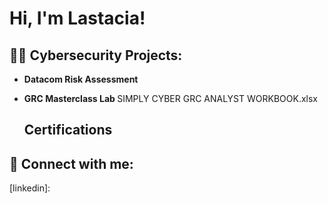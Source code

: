<h1>Hi, I'm Lastacia! </h1>

<h2>👨‍💻 Cybersecurity Projects:</h2>

- <b>Datacom Risk Assessment </b>
 
- <b>GRC Masterclass Lab </b>
SIMPLY CYBER GRC ANALYST WORKBOOK.xlsx

  <h2>Certifications</h2>
  


<h2> 🤳 Connect with me:</h2>
[linkedin]: 

<!--
**joshmadakor1/joshmadakor1** is a ✨ _special_ ✨ repository because its `README.md` (this file) appears on your GitHub profile.

Here are some ideas to get you started:

- 🔭 I’m currently working on ...
- 🌱 I’m currently learning ...
- 👯 I’m looking to collaborate on ...
- 🤔 I’m looking for help with ...
- 💬 Ask me about ...
- 📫 How to reach me: ...
- 😄 Pronouns: ...
- ⚡ Fun fact: ...
-->
